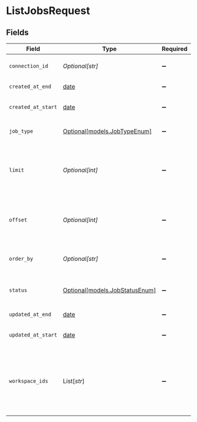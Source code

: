 # ListJobsRequest


## Fields

| Field                                                                                                   | Type                                                                                                    | Required                                                                                                | Description                                                                                             | Example                                                                                                 |
| ------------------------------------------------------------------------------------------------------- | ------------------------------------------------------------------------------------------------------- | ------------------------------------------------------------------------------------------------------- | ------------------------------------------------------------------------------------------------------- | ------------------------------------------------------------------------------------------------------- |
| `connection_id`                                                                                         | *Optional[str]*                                                                                         | :heavy_minus_sign:                                                                                      | Filter the Jobs by connectionId.                                                                        |                                                                                                         |
| `created_at_end`                                                                                        | [date](https://docs.python.org/3/library/datetime.html#date-objects)                                    | :heavy_minus_sign:                                                                                      | The end date to filter by                                                                               | 1687450500000                                                                                           |
| `created_at_start`                                                                                      | [date](https://docs.python.org/3/library/datetime.html#date-objects)                                    | :heavy_minus_sign:                                                                                      | The start date to filter by                                                                             | 1687450500000                                                                                           |
| `job_type`                                                                                              | [Optional[models.JobTypeEnum]](../models/jobtypeenum.md)                                                | :heavy_minus_sign:                                                                                      | Filter the Jobs by jobType.                                                                             |                                                                                                         |
| `limit`                                                                                                 | *Optional[int]*                                                                                         | :heavy_minus_sign:                                                                                      | Set the limit on the number of Jobs returned. The default is 20 Jobs.                                   |                                                                                                         |
| `offset`                                                                                                | *Optional[int]*                                                                                         | :heavy_minus_sign:                                                                                      | Set the offset to start at when returning Jobs. The default is 0.                                       |                                                                                                         |
| `order_by`                                                                                              | *Optional[str]*                                                                                         | :heavy_minus_sign:                                                                                      | The field and method to use for ordering                                                                | updatedAt\|DESC                                                                                         |
| `status`                                                                                                | [Optional[models.JobStatusEnum]](../models/jobstatusenum.md)                                            | :heavy_minus_sign:                                                                                      | The Job status you want to filter by                                                                    |                                                                                                         |
| `updated_at_end`                                                                                        | [date](https://docs.python.org/3/library/datetime.html#date-objects)                                    | :heavy_minus_sign:                                                                                      | The end date to filter by                                                                               | 1687450500000                                                                                           |
| `updated_at_start`                                                                                      | [date](https://docs.python.org/3/library/datetime.html#date-objects)                                    | :heavy_minus_sign:                                                                                      | The start date to filter by                                                                             | 1687450500000                                                                                           |
| `workspace_ids`                                                                                         | List[*str*]                                                                                             | :heavy_minus_sign:                                                                                      | The UUIDs of the workspaces you wish to list jobs for. Empty list will retrieve all allowed workspaces. |                                                                                                         |